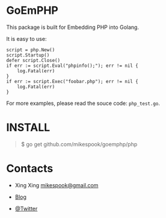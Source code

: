 # GoEmPHP

This package is built for Embedding PHP into Golang.

It is easy to use:

    script = php.New()
    script.Startup()
    defer script.Close()
    if err := script.Eval("phpinfo();"); err != nil {
        log.Fatal(err)
    }
    if err := script.Exec("foobar.php"); err != nil {
        log.Fatal(err)
    }

For more examples, please read the souce code: `php_test.go`.

# INSTALL

> $ go get github.com/mikespook/goemphp/php
	
# Contacts

 * Xing Xing <mikespook@gmail.com>

 * [Blog](http://mikespook.com)

 * [@Twitter](http://twitter.com/mikespook)
